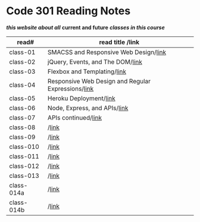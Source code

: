 # Code 301 Reading Notes

***this website about all*** **current and future** ***classes in this course***

read#| read title /link|
-----|------------|
class-01|SMACSS and Responsive Web Design/[link](https://esraaamal.github.io/reading-Note/class-01)|
class-02| jQuery, Events, and The DOM/[link](https://esraaamal.github.io/reading-Note/class-02)|
class-03|Flexbox and Templating/[link](https://esraaamal.github.io/reading-Note/class-03)|
class-04|Responsive Web Design and Regular Expressions/[link](https://esraaamal.github.io/reading-Note/class-04)|
class-05|Heroku Deployment/[link](https://esraaamal.github.io/reading-Note/class-05)|
class-06|Node, Express, and APIs/[link](https://esraaamal.github.io/reading-Note/class-06)|
class-07|APIs continued/[link](https://esraaamal.github.io/reading-Note/class-07)|
class-08|/[link](https://esraaamal.github.io/reading-Note/class-08)|
class-09|/[link](https://esraaamal.github.io/reading-Note/class-09)|
class-010|/[link](https://esraaamal.github.io/reading-Note/class-10)|
class-011|/[link](https://esraaamal.github.io/reading-Note/class-11)|
class-012|/[link](#)|
class-013|/[link](#)|
class-014a|/[link](#)|
class-014b|/[link](#)|
